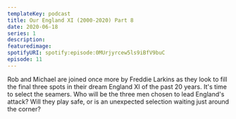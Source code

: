 ```yaml
---
templateKey: podcast
title: Our England XI (2000-2020) Part 8
date: 2020-06-18
series: 1
description: 
featuredimage: 
spotifyURI: spotify:episode:0MUrjyrcew5ls9iBfV9buC
episode: 11
---
```

Rob and Michael are joined once more by Freddie Larkins as they look to fill the final three spots in their dream England XI of the past 20 years. It's time to select the seamers. Who will be the three men chosen to lead England's attack? Will they play safe, or is an unexpected selection waiting just around the corner?
